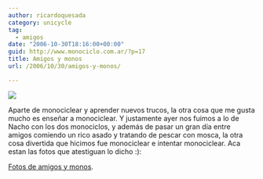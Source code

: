```yaml
---
author: ricardoquesada
category: unicycle
tag:
  - amigos
date: "2006-10-30T18:16:00+00:00"
guid: http://www.monociclo.com.ar/?p=17
title: Amigos y monos
url: /2006/10/30/amigos-y-monos/

---
```

![](/images/amigos-y-monos.jpg)

Aparte de monociclear y aprender nuevos trucos, la otra cosa que me gusta mucho es enseñar a monociclear.
Y justamente ayer nos fuimos a lo de Nacho con los dos monociclos, y además de pasar un gran día entre amigos comiendo un rico asado y tratando de pescar con mosca, la otra cosa divertida que hicimos fue monociclear e intentar monociclear.
Aca estan las fotos que atestiguan lo dicho :):

[Fotos de amigos y monos](https://photos.app.goo.gl/Rqse2MuQyZ3KxbS98).
